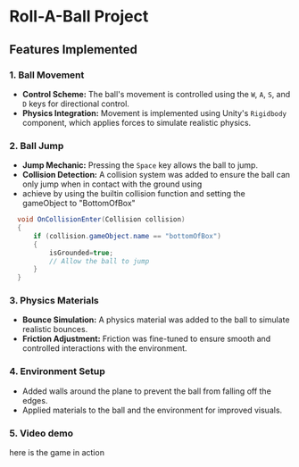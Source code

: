 # Roll-A-Ball Project


## Features Implemented

### 1. Ball Movement
- **Control Scheme:** The ball's movement is controlled using the `W`, `A`, `S`, and `D` keys for directional control.
- **Physics Integration:** Movement is implemented using Unity's `Rigidbody` component, which applies forces to simulate realistic physics.

### 2. Ball Jump
- **Jump Mechanic:** Pressing the `Space` key allows the ball to jump.
- **Collision Detection:** A collision system was added to ensure the ball can only jump when in contact with the ground using
- achieve by using the builtin collision function and setting the gameObject to "BottomOfBox"
```csharp
  void OnCollisionEnter(Collision collision)
  {
      if (collision.gameObject.name == "bottomOfBox")
      {
          isGrounded=true;
          // Allow the ball to jump
      }
  }

```

### 3. Physics Materials
- **Bounce Simulation:** A physics material was added to the ball to simulate realistic bounces.
- **Friction Adjustment:** Friction was fine-tuned to ensure smooth and controlled interactions with the environment.

### 4. Environment Setup
- Added walls around the plane to prevent the ball from falling off the edges.
- Applied materials to the ball and the environment for improved visuals.

### 5. Video demo
here is the game in action
